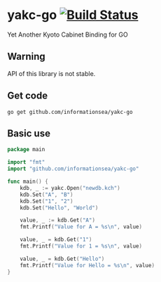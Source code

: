 # yakc-go [![Build Status](https://travis-ci.org/informationsea/yakc-go.svg)](https://travis-ci.org/informationsea/yakc-go)

Yet Another Kyoto Cabinet Binding for GO

## Warning

API of this library is not stable.

## Get code

````
go get github.com/informationsea/yakc-go
````

## Basic use
````go
package main

import "fmt"
import "github.com/informationsea/yakc-go"

func main() {
	kdb, _ := yakc.Open("newdb.kch")
	kdb.Set("A", "B")
	kdb.Set("1", "2")
	kdb.Set("Hello", "World")

	value, _ := kdb.Get("A")
	fmt.Printf("Value for A = %s\n", value)

	value, _ = kdb.Get("1")
	fmt.Printf("Value for 1 = %s\n", value)

	value, _ = kdb.Get("Hello")
	fmt.Printf("Value for Hello = %s\n", value)
}
````
